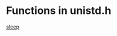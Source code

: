 # Functions in unistd.h


[sleep](https://github.com/DevilSu/lib_dict/blob/master/unistd/sleep.md)


<meta http-equiv="refresh" content="1">